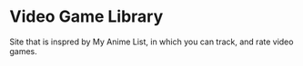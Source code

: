 # Video Game Library

Site that is inspred by My Anime List, in which you can track, and rate video games.